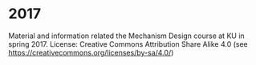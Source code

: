 # 2017
Material and information related the Mechanism Design course at KU in spring 2017.
License: Creative Commons Attribution Share Alike 4.0 (see https://creativecommons.org/licenses/by-sa/4.0/) 
